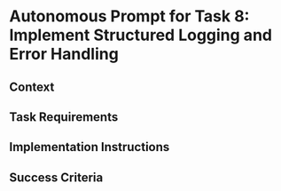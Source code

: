 # Autonomous Prompt for Task 8: Implement Structured Logging and Error Handling

<!-- This file contains autonomous prompt for AI agents -->
<!-- TODO: Fill in content based on architecture.md, prd.txt, and tasks.json -->

## Context

## Task Requirements

## Implementation Instructions

## Success Criteria
